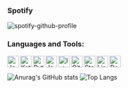 ### Spotify

![spotify-github-profile](https://spotify-github-profile.vercel.app/api/view?uid=1vazpfpqk3r1i3i2p6cz2q1dc&cover_image=false&theme=default)

### Languages and Tools:

<img alt="Java" width="26px" align="left" src="https://img.icons8.com/color/48/000000/java-coffee-cup-logo.png">
<img alt="Kotlin" width="26px" align="left" src="https://img.icons8.com/color/48/000000/kotlin.png">
<img alt="Python" width="26px" align="left" src="https://img.icons8.com/color/48/000000/python.png">
<img alt="JavaScript" width="26px" align="left" src="https://img.icons8.com/color/48/000000/javascript.png">
<img alt="IntelliJ" width="26px" align="left" src="https://img.icons8.com/color/240/000000/intellij-idea.png">
<img alt="Git" width="26px" align="left" src="https://img.icons8.com/color/48/000000/git.png">
<img alt="Stack Overflow" width="26px" align="left" src="https://img.icons8.com/color/48/000000/stackoverflow.png">
<img alt="Docker" width="26px" alilgn="left" src="https://img.icons8.com/color/96/000000/docker.png">
<img alt="Linux" width="26px" align="left" src="https://img.icons8.com/color/96/000000/linux.png">

<br />

![Anurag's GitHub stats](https://github-readme-stats.vercel.app/api?username=NoahH99&theme=dark&hide_border=true&border_radius=10&bg_color=121212&show_icons=true)
![Top Langs](https://github-readme-stats.vercel.app/api/top-langs/?username=anuraghazra&layout=compact&theme=dark&hide_border=true&border_radius=10&bg_color=121212)
